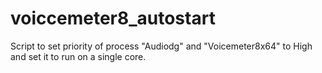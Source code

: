 # voiccemeter8_autostart
Script to set priority of process "Audiodg" and "Voicemeter8x64" to High and set it to run on a single core.
